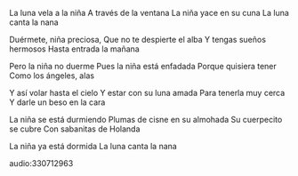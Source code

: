 La luna vela a la niña
A través de la ventana
La niña yace en su cuna
La luna canta la nana

Duérmete, niña preciosa,
Que no te despierte el alba
Y tengas sueños hermosos
Hasta entrada la mañana

Pero la niña no duerme
Pues la niña está enfadada
Porque quisiera tener
Como los ángeles, alas

Y así volar hasta el cielo
Y estar con su luna amada
Para tenerla muy cerca
Y darle un beso en la cara

La niña se está durmiendo
Plumas de cisne en su almohada
Su cuerpecito se cubre
Con sabanitas de Holanda

La niña ya está dormida
La luna canta la nana

audio:330712963
